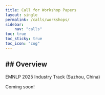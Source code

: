 ```yaml
---
title: Call for Workshop Papers
layout: single
permalink: /calls/workshops/
sidebar: 
    nav: "calls"
toc: true
toc_sticky: true
toc_icon: "cog"
---
```


## ## Overview
EMNLP 2025 Industry Track (Suzhou, China)

Coming soon!
